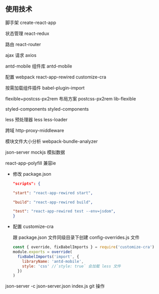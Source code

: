## 使用技术

脚手架
create-react-app

状态管理
react-redux

路由
react-router

ajax 请求
axios

antd-mobile 组件库
antd-mobile

配置 webpack
react-app-rewired
customize-cra

按需加载组件插件
babel-plugin-import

flexible+postcss-px2rem 布局方案
postcss-px2rem
lib-flexible

styled-components
styled-components

less 预处理器
less
less-loader

跨域
 http-proxy-middleware

模块文件大小分析
 webpack-bundle-analyzer

json-server mockjs
模拟数据


react-app-polyfill
兼容ie

- 修改 package.json

  ```json
  "scripts": {

  "start": "react-app-rewired start",

  "build": "react-app-rewired build",

  "test": "react-app-rewired test --env=jsdom",
  }
  ```

* 配置 customize-cra

  跟 package.json 文件同级目录下创建 config-overrides.js 文件

  ```javascript
  const { override, fixBabelImports } = require('customize-cra')
  module.exports = override(
    fixBabelImports('import', {
      libraryName: 'antd-mobile',
      style: 'css' //`style: true` 会加载 less 文件
    })
  )
  ```

json-server  -c json-server.json index.js
git 操作
